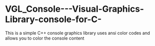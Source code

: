 # VGL_Console---Visual-Graphics-Library-console-for-C-
This is a simple C++ console graphics library uses ansi color codes and allows you to color the console content 
